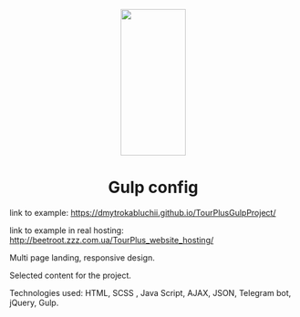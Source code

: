 <p align="center">
  <a href="https://gulpjs.com">
    <img height="257" width="114" src="https://raw.githubusercontent.com/gulpjs/artwork/master/gulp-2x.png">
  </a>
  <h1 align="center">Gulp config</h1>
</p>

link to example: https://dmytrokabluchii.github.io/TourPlusGulpProject/

link to example in real hosting: http://beetroot.zzz.com.ua/TourPlus_website_hosting/

Multi page landing, responsive design.

Selected content for the project.

Technologies used: HTML, SCSS , Java Script, AJAX, JSON, Telegram bot, jQuery, Gulp.


